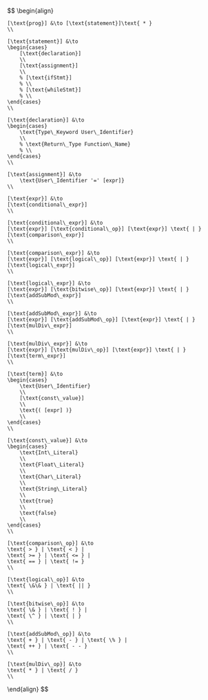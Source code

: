 $$
\begin{align}

    [\text{prog}] &\to [\text{statement}]\text{ * }
    \\

    [\text{statement}] &\to
    \begin{cases}
        [\text{declaration}]
        \\
        [\text{assignment}]
        \\
        % [\text{ifStmt}]
        % \\
        % [\text{whileStmt}]
        % \\
    \end{cases}
    \\

    [\text{declaration}] &\to
    \begin{cases}
        \text{Type\_Keyword User\_Identifier}
        \\
        % \text{Return\_Type Function\_Name}
        % \\
    \end{cases}
    \\

    [\text{assignment}] &\to
        \text{User\_Identifier '=' [expr]}
    \\

    [\text{expr}] &\to
    [\text{conditional\_expr}]
    \\

    [\text{conditional\_expr}] &\to
    [\text{expr}] [\text{conditional\_op}] [\text{expr}] \text{ | } [\text{comparison\_expr}]
    \\

    [\text{comparison\_expr}] &\to
    [\text{expr}] [\text{logical\_op}] [\text{expr}] \text{ | } [\text{logical\_expr}]
    \\

    [\text{logical\_expr}] &\to
    [\text{expr}] [\text{bitwise\_op}] [\text{expr}] \text{ | } [\text{addSubMod\_expr}]
    \\

    [\text{addSubMod\_expr}] &\to
    [\text{expr}] [\text{addSubMod\_op}] [\text{expr}] \text{ | } [\text{mulDiv\_expr}]
    \\

    [\text{mulDiv\_expr}] &\to
    [\text{expr}] [\text{mulDiv\_op}] [\text{expr}] \text{ | } [\text{term\_expr}]
    \\

    [\text{term}] &\to
    \begin{cases}
        \text{User\_Identifier}
        \\
        [\text{const\_value}]
        \\
        \text{( [expr] )}
        \\
    \end{cases}
    \\

    [\text{const\_value}] &\to
    \begin{cases}
        \text{Int\_Literal}
        \\
        \text{Float\_Literal}
        \\
        \text{Char\_Literal}
        \\
        \text{String\_Literal}
        \\
        \text{true}
        \\
        \text{false}
        \\
    \end{cases}
    \\

    [\text{comparison\_op}] &\to
    \text{ > } | \text{ < } |
    \text{ >= } | \text{ <= } |
    \text{ == } | \text{ != }
    \\

    [\text{logical\_op}] &\to
    \text{ \&\& } | \text{ || }
    \\

    [\text{bitwise\_op}] &\to
    \text{ \& } | \text{ ! } |
    \text{ \^ } | \text{ | }
    \\

    [\text{addSubMod\_op}] &\to
    \text{ + } | \text{ - } | \text{ \% } |
    \text{ ++ } | \text{ - - }
    \\
    
    [\text{mulDiv\_op}] &\to
    \text{ * } | \text{ / }
    \\

\end{align}
$$

